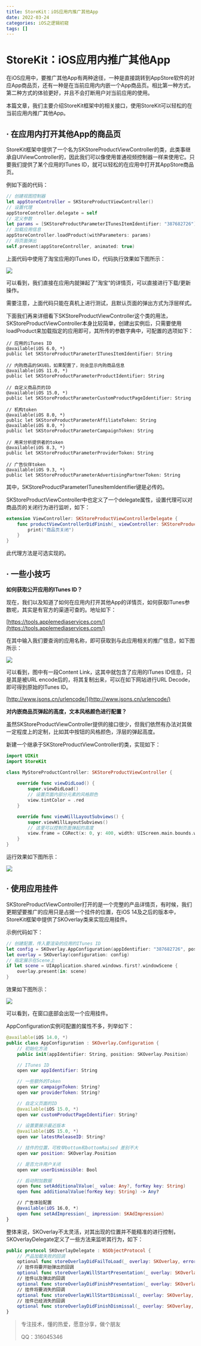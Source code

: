 ```yaml
---
title: StoreKit：iOS应用内推广其他App
date: 2022-03-24
categories: iOS之逻辑初窥
tags: []
---
```

# StoreKit：iOS应用内推广其他App

在iOS应用中，要推广其他App有两种途径，一种是直接跳转到AppStore软件的对应App商品页，还有一种是在当前应用内内嵌一个App商品页。相比第一种方式，第二种方式的体验更好，并且不会打断用户对当前应用的使用。

本篇文章，我们主要介绍StoreKit框架中的相关接口，使用StoreKit可以轻松的在当前应用内推广其他App。

## · 在应用内打开其他App的商品页

StoreKit框架中提供了一个名为SKStoreProductViewController的类，此类事继承自UIViewController的，因此我们可以像使用普通视频控制器一样来使用它。只要我们提供了某个应用的ITunes ID，就可以轻松的在应用中打开其AppStore商品页。

例如下面的代码：

```swift
// 创建视图控制器
let appStoreController = SKStoreProductViewController()
// 设置代理
appStoreController.delegate = self
// 定义参数
let params = [SKStoreProductParameterITunesItemIdentifier: "387682726"]
// 加载应用信息
appStoreController.loadProduct(withParameters: params)
// 将页面弹出
self.present(appStoreController, animated: true)
```

上面代码中使用了淘宝应用的ITunes ID，代码执行效果如下图所示：

![](https://oscimg.oschina.net/oscnet/up-34a7598fbde2a3c18a283b104507c952025.jpg)

可以看到，我们直接在应用内就弹起了”淘宝“的详情页，可以直接进行下载/更新操作。

需要注意，上面代码只能在真机上进行测试，且默认页面的弹出方式为浮层样式。

下面我们再来详细看下SKStoreProductViewController这个类的用法，SKStoreProductViewController本身比较简单，创建出实例后，只需要使用loadProduct来加载指定的应用即可，其所传的参数字典中，可配置的选项如下：

```
// 应用的iTunes ID 
@available(iOS 6.0, *)
public let SKStoreProductParameterITunesItemIdentifier: String

// 内购商品的SKU码，如果配置了，则会显示内购商品信息 
@available(iOS 11.0, *)
public let SKStoreProductParameterProductIdentifier: String

// 自定义商品页的ID
@available(iOS 15.0, *)
public let SKStoreProductParameterCustomProductPageIdentifier: String

// 机构token
@available(iOS 8.0, *)
public let SKStoreProductParameterAffiliateToken: String
@available(iOS 8.0, *)
public let SKStoreProductParameterCampaignToken: String

// 用来分析提供者的token
@available(iOS 8.3, *)
public let SKStoreProductParameterProviderToken: String

// 广告伙伴token
@available(iOS 9.3, *)
public let SKStoreProductParameterAdvertisingPartnerToken: String

```

其中，SKStoreProductParameterITunesItemIdentifier键是必传的。

SKStoreProductViewController中也定义了一个delegate属性，设置代理可以对商品页的关闭行为进行监听，如下：

```swift
extension ViewController: SKStoreProductViewControllerDelegate {
    func productViewControllerDidFinish(_ viewController: SKStoreProductViewController) {
        print("商品页关闭")
    }
}
```

此代理方法是可选实现的。

## · 一些小技巧

**如何获取公开应用的ITunes ID？**

现在，我们以及知道了如何在应用内打开其他App的详情页，如何获取ITunes参数呢，其实是有官方的渠道可查的。地址如下：

[https://tools.applemediaservices.com/](https://tools.applemediaservices.com/)

在其中输入我们要查询的应用名称，即可获取到与此应用相关的推广信息，如下图所示：

![](https://oscimg.oschina.net/oscnet/up-129895be3727732e459adaec12ea8d79b2e.png)

可以看到，图中有一段Content Link，这其中就包含了应用的ITunes ID信息，只是其是被URL encode后的，将其复制出来，可以在如下网站进行URL Decode，即可得到原始的ITunes ID。

[http://www.jsons.cn/urlencode/](http://www.jsons.cn/urlencode/)

**对内嵌商品页弹起的高度，文本风格颜色进行配置？**

虽然SKStoreProductViewController提供的接口很少，但我们依然有办法对其做一定程度上的定制，比如其中按钮的风格颜色，浮层的弹起高度。

新建一个继承于SKStoreProductViewController的类，实现如下：

```swift
import UIKit
import StoreKit

class MyStoreProductController: SKStoreProductViewController {
    
    override func viewDidLoad() {
        super.viewDidLoad()
        // 设置页面内部分元素的风格颜色
        view.tintColor = .red
    }

    override func viewWillLayoutSubviews() {
        super.viewWillLayoutSubviews()
        // 这里可以控制页面弹起的高度
        view.frame = CGRect(x: 0, y: 400, width: UIScreen.main.bounds.width, height: UIScreen.main.bounds.height - 400)
    }
}

```

运行效果如下图所示：

![](https://oscimg.oschina.net/oscnet/up-41f9f1cf89d98ac4f55c6222ee27a2be7ee.jpg)

## · 使用应用挂件

SKStoreProductViewController打开的是一个完整的产品详情页，有时候，我们更期望要推广的应用只是占据一个挂件的位置，在iOS 14及之后的版本中，StoreKit框架中提供了SKOverlay类来实现应用挂件。

示例代码如下：

```swift
// 创建配置，传入要渲染的应用的ITunes ID
let config = SKOverlay.AppConfiguration(appIdentifier: "387682726", position: .bottom)
let overlay = SKOverlay(configuration: config)
// 指定展示在Scene上
if let scene = UIApplication.shared.windows.first?.windowScene {
    overlay.present(in: scene)
}
```

效果如下图所示：

![](https://oscimg.oschina.net/oscnet/up-337616d5e86d2173af67ef93356d290765f.jpg)

可以看到，在窗口底部会出现一个应用挂件。

AppConfiguration实例可配置的属性不多，列举如下：

```swift
@available(iOS 14.0, *)
public class AppConfiguration : SKOverlay.Configuration {
    // 初始化方法
    public init(appIdentifier: String, position: SKOverlay.Position)

    // ITunes ID
    open var appIdentifier: String

    // 一些额外的Token
    open var campaignToken: String?
    open var providerToken: String?

    // 自定义页面的ID
    @available(iOS 15.0, *)
    open var customProductPageIdentifier: String?
  
    // 设置要展示最近版本
    @available(iOS 15.0, *)
    open var latestReleaseID: String?

    // 挂件的位置，可枚举bottom和bottomRaised 差别不大
    open var position: SKOverlay.Position

    // 是否允许用户关闭
    open var userDismissible: Bool

    // 启动附加数据    
    open func setAdditionalValue(_ value: Any?, forKey key: String)
    open func additionalValue(forKey key: String) -> Any?

    // 广告体验配置
    @available(iOS 16.0, *)
    open func setAdImpression(_ impression: SKAdImpression)
}
```

整体来说，SKOverlay不太灵活，对其出现的位置并不能精准的进行控制，SKOverlayDelegate定义了一些方法来监听其行为，如下：

```swift
public protocol SKOverlayDelegate : NSObjectProtocol {
    // 产品加载失败的回调    
    optional func storeOverlayDidFailToLoad(_ overlay: SKOverlay, error: Error)
    // 挂件将要开始弹出的回调
    optional func storeOverlayWillStartPresentation(_ overlay: SKOverlay, transitionContext: SKOverlay.TransitionContext)
    // 挂件以及弹出的回调
    optional func storeOverlayDidFinishPresentation(_ overlay: SKOverlay, transitionContext: SKOverlay.TransitionContext)
    // 挂件将要消失的回调
    optional func storeOverlayWillStartDismissal(_ overlay: SKOverlay, transitionContext: SKOverlay.TransitionContext)
    // 挂件已经消失的回调
    optional func storeOverlayDidFinishDismissal(_ overlay: SKOverlay, transitionContext: SKOverlay.TransitionContext)
}
```

> 专注技术，懂的热爱，愿意分享，做个朋友
> 
> QQ：316045346